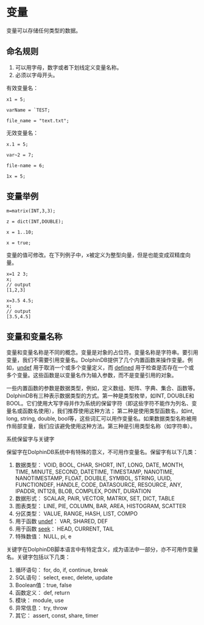 # 变量

变量可以存储任何类型的数据。

## 命名规则

1. 可以用字母，数字或者下划线定义变量名称。
2. 必须以字母开头。

有效变量名：

```
x1 = 5;

varName = `TEST;

file_name = "text.txt";
```

无效变量名：

```
x.1 = 5;

var~2 = 7;

file-name = 6;

1x = 5;
```

## 变量举例

```
m=matrix(INT,3,3);

z = dict(INT,DOUBLE);

x = 1..10;

x = true;
```

变量的值可修改。在下列例子中，x被定义为整型向量，但是也能变成双精度向量。

```
x=1 2 3;
x;
// output
[1,2,3]

x=3.5 4.5;
x;
// output
[3.5,4.5]
```

## 变量和变量名称

变量和变量名称是不同的概念。变量是对象的占位符。变量名称是字符串。要引用变量，我们不需要引用变量名。DolphinDB提供了几个内置函数来操作变量。例如，[undef](../../funcs/u/undef.md) 用于取消一个或多个变量定义，而 [defined](../../funcs/d/defined.md) 用于检查是否存在一个或多个变量。这些函数是以变量名作为输入参数，而不是变量引用的对象。

一些内置函数的参数是数据类型，例如，定义数组、矩阵、字典、集合、函数等。DolphinDB有三种表示数据类型的方式。第一种是类型枚举，如INT,
DOUBLE和BOOL。它们使用大写字母并作为系统的保留字符（即这些字符不能作为列名、变量名或函数名使用），我们推荐使用这种方法； 第二种是使用类型函数名，如int,
long, string, double,
bool等，这些词汇可以用作变量名。如果数据类型名称被用作局部变量，我们应该避免使用这种方法。第三种是引用类型名称（如字符串）。

系统保留字与关键字

保留字在DolphinDB系统中有特殊的意义，不可用作变量名。保留字有以下几类：

1. 数据类型： VOID, BOOL, CHAR, SHORT, INT, LONG, DATE, MONTH, TIME, MINUTE, SECOND,
   DATETIME, TIMESTAMP, NANOTIME, NANOTIMESTAMP, FLOAT, DOUBLE, SYMBOL, STRING,
   UUID, FUNCTIONDEF, HANDLE, CODE, DATASOURCE, RESOURCE, ANY, IPADDR, INT128,
   BLOB, COMPLEX, POINT, DURATION
2. 数据形式： SCALAR, PAIR, VECTOR, MATRIX, SET, DICT, TABLE
3. 图表类型： LINE, PIE, COLUMN, BAR, AREA, HISTOGRAM, SCATTER
4. 分区类型： VALUE, RANGE, HASH, LIST, COMPO
5. 用于函数 [undef](../../funcs/u/undef.md)： VAR, SHARED, DEF
6. 用于函数 [seek](../../funcs/s/seek.md)： HEAD, CURRENT, TAIL
7. 特殊数值： NULL, pi, e

关键字在DolphinDB脚本语言中有特定含义，成为语法中一部分，亦不可用作变量名。关键字包括以下几类：

1. 循环语句： for, do, if, continue, break
2. SQL语句： select, exec, delete, update
3. Boolean值：true, false
4. 函数定义： def, return
5. 模块： module, use
6. 异常信息： try, throw
7. 其它： assert, const, share, timer

